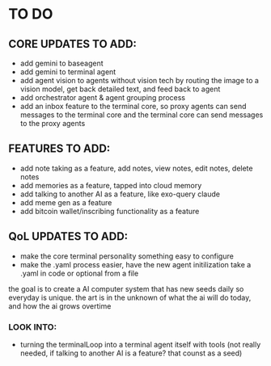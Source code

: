 # TO DO

## CORE UPDATES TO ADD:
- add gemini to baseagent
- add gemini to terminal agent
- add agent vision to agents without vision tech by routing the image to a vision model, get back detailed text, and feed back to agent
- add orchestrator agent & agent grouping process
- add an inbox feature to the terminal core, so proxy agents can send messages to the terminal core and the terminal core can send messages to the proxy agents

## FEATURES TO ADD:
- add note taking as a feature, add notes, view notes, edit notes, delete notes
- add memories as a feature, tapped into cloud memory
- add talking to another AI as a feature, like exo-query claude 
- add meme gen as a feature
- add bitcoin wallet/inscribing functionality as a feature

## QoL UPDATES TO ADD:
- make the core terminal personality something easy to configure 
- make the .yaml process easier, have the new agent initilization take a .yaml in code or optional from a file

the goal is to create a AI computer system that has new seeds daily so everyday is unique. the art is in the unknown of what the ai will do today, and how the ai grows overtime

### LOOK INTO:
- turning the terminalLoop into a terminal agent itself with tools
(not really needed, if talking to another AI is a feature? that counst as a seed)